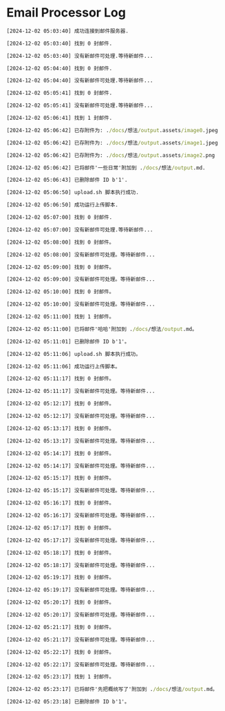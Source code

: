 # Email Processor Log

```cmd
[2024-12-02 05:03:40] 成功连接到邮件服务器.
```

```cmd
[2024-12-02 05:03:40] 找到 0 封邮件.
```

```cmd
[2024-12-02 05:03:40] 没有新邮件可处理.等待新邮件...
```

```cmd
[2024-12-02 05:04:40] 找到 0 封邮件.
```

```cmd
[2024-12-02 05:04:40] 没有新邮件可处理.等待新邮件...
```

```cmd
[2024-12-02 05:05:41] 找到 0 封邮件.
```

```cmd
[2024-12-02 05:05:41] 没有新邮件可处理.等待新邮件...
```

```cmd
[2024-12-02 05:06:41] 找到 1 封邮件.
```

```cmd
[2024-12-02 05:06:42] 已存附件为: ./docs/想法/output.assets/image0.jpeg
```

```cmd
[2024-12-02 05:06:42] 已存附件为: ./docs/想法/output.assets/image1.jpeg
```

```cmd
[2024-12-02 05:06:42] 已存附件为: ./docs/想法/output.assets/image2.png
```

```cmd
[2024-12-02 05:06:42] 已将邮件'一些日常'附加到 ./docs/想法/output.md.
```

```cmd
[2024-12-02 05:06:43] 已删除邮件 ID b'1'.
```

```cmd
[2024-12-02 05:06:50] upload.sh 脚本执行成功.
```

```cmd
[2024-12-02 05:06:50] 成功运行上传脚本.
```

```cmd
[2024-12-02 05:07:00] 找到 0 封邮件.
```

```cmd
[2024-12-02 05:07:00] 没有新邮件可处理.等待新邮件...
```


```cmd
[2024-12-02 05:08:00] 找到 0 封邮件。
```

```cmd
[2024-12-02 05:08:00] 没有新邮件可处理。等待新邮件...
```

```cmd
[2024-12-02 05:09:00] 找到 0 封邮件。
```

```cmd
[2024-12-02 05:09:00] 没有新邮件可处理。等待新邮件...
```

```cmd
[2024-12-02 05:10:00] 找到 0 封邮件。
```

```cmd
[2024-12-02 05:10:00] 没有新邮件可处理。等待新邮件...
```

```cmd
[2024-12-02 05:11:00] 找到 1 封邮件。
```

```cmd
[2024-12-02 05:11:00] 已将邮件'哈哈'附加到 ./docs/想法/output.md。
```

```cmd
[2024-12-02 05:11:01] 已删除邮件 ID b'1'。
```

```cmd
[2024-12-02 05:11:06] upload.sh 脚本执行成功。
```

```cmd
[2024-12-02 05:11:06] 成功运行上传脚本。
```

```cmd
[2024-12-02 05:11:17] 找到 0 封邮件。
```

```cmd
[2024-12-02 05:11:17] 没有新邮件可处理。等待新邮件...
```

```cmd
[2024-12-02 05:12:17] 找到 0 封邮件。
```

```cmd
[2024-12-02 05:12:17] 没有新邮件可处理。等待新邮件...
```

```cmd
[2024-12-02 05:13:17] 找到 0 封邮件。
```

```cmd
[2024-12-02 05:13:17] 没有新邮件可处理。等待新邮件...
```

```cmd
[2024-12-02 05:14:17] 找到 0 封邮件。
```

```cmd
[2024-12-02 05:14:17] 没有新邮件可处理。等待新邮件...
```

```cmd
[2024-12-02 05:15:17] 找到 0 封邮件。
```

```cmd
[2024-12-02 05:15:17] 没有新邮件可处理。等待新邮件...
```

```cmd
[2024-12-02 05:16:17] 找到 0 封邮件。
```

```cmd
[2024-12-02 05:16:17] 没有新邮件可处理。等待新邮件...
```

```cmd
[2024-12-02 05:17:17] 找到 0 封邮件。
```

```cmd
[2024-12-02 05:17:17] 没有新邮件可处理。等待新邮件...
```

```cmd
[2024-12-02 05:18:17] 找到 0 封邮件。
```

```cmd
[2024-12-02 05:18:17] 没有新邮件可处理。等待新邮件...
```

```cmd
[2024-12-02 05:19:17] 找到 0 封邮件。
```

```cmd
[2024-12-02 05:19:17] 没有新邮件可处理。等待新邮件...
```

```cmd
[2024-12-02 05:20:17] 找到 0 封邮件。
```

```cmd
[2024-12-02 05:20:17] 没有新邮件可处理。等待新邮件...
```

```cmd
[2024-12-02 05:21:17] 找到 0 封邮件。
```

```cmd
[2024-12-02 05:21:17] 没有新邮件可处理。等待新邮件...
```

```cmd
[2024-12-02 05:22:17] 找到 0 封邮件。
```

```cmd
[2024-12-02 05:22:17] 没有新邮件可处理。等待新邮件...
```

```cmd
[2024-12-02 05:23:17] 找到 1 封邮件。
```

```cmd
[2024-12-02 05:23:17] 已将邮件'先把概统写了'附加到 ./docs/想法/output.md。
```

```cmd
[2024-12-02 05:23:18] 已删除邮件 ID b'1'。
```

